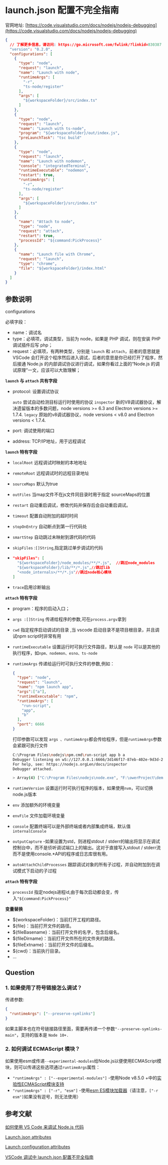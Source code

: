 # launch.json 配置不完全指南

官网地址: [https://code.visualstudio.com/docs/nodejs/nodejs-debugging](https://code.visualstudio.com/docs/nodejs/nodejs-debugging)

``` json
{
  // 了解更多信息，请访问: https://go.microsoft.com/fwlink/?linkid=830387
  "version": "0.2.0",
  "configurations": [
    {
      "type": "node",
      "request": "launch",
      "name": "Launch with node",
      "runtimeArgs": [
        "-r",
        "ts-node/register"
      ],
      "args": [
        "${workspaceFolder}/src/index.ts"
      ]
    },
    {
      "type": "node",
      "request": "launch",
      "name": "Launch with ts-node",
      "program": "${workspaceFolder}/out/index.js",
      "preLaunchTask": "tsc build"
    },
    {
      "type": "node",
      "request": "launch",
      "name": "Launch with nodemon",
      "console": "integratedTerminal",
      "runtimeExecutable": "nodemon",
      "restart": true,
      "runtimeArgs": [
        "-r",
        "ts-node/register"
      ],
      "args": [
        "${workspaceFolder}/src/index.ts"
      ]
    },
    {
      "name": "Attach to node",
      "type": "node",
      "request": "attach",
      "restart": true,
      "processId": "${command:PickProcess}"
    },
    {
      "name": "Launch file with Chrome",
      "request": "launch",
      "type": "chrome",
      "file": "${workspaceFolder}/index.html"
    }
  ]
}
```

## 参数说明

configurations

必填字段：

- name：调试名
- type：必填项，调试类型，当前为 node，如果是 PHP 调试，则在安装 PHP 调试插件后写 php；
- request：必填项，有两种类型，分别是 `launch` 和 `attach`，前者的意思就是 VSCode 会打开这个程序然后进入调试，后者的意思是你已经打开了程序，然后接通 Node.js 的内部调试协议进行调试，如果你看过上面的“Node.js 的调试原理”一文，应该可以大致理解；

**`launch` 与 `attach` 共有字段**

- protocol: 设置调试协议

  `auto` 尝试自动检测目标运行时使用的协议
  `inspector` 新的V8调试器协议，解决遗留版本的多数问题，node versions >= 6.3 and Electron versions >= 1.7.4.
  `legacy` 原始的v8调试器协议，node versions < v8.0 and Electron versions < 1.7.4.

- port: 调试使用的端口
- address: TCP/IP地址，用于远程调试

**`launch` 特有字段**

- `localRoot` 远程调试时映射的本地地址

- `remoteRoot` 远程调试时的远程目录地址

- `sourceMaps`  默认为true

- `outFiles` 当map文件不在js文件同目录时用于指定 sourceMaps的位置

- `restart` 自动重启调试，修改代码并保存后会自动重启调试。

- `timeout` 配置自动附加的超时时间

- `stopOnEntry` 自动断点到第一行代码处

- `smartStep` 自动跳过未映射到源代码的代码

- `skipFiles` :`[]String`,指定跳过单步调试的代码

- ``` json
  "skipFiles": [
    "${workspaceFolder}/node_modules/**/*.js",  //跳过node_modules
    "${workspaceFolder}/lib/**/*.js",//跳过lib
    "<node_internals>/**/*.js"//跳过node核心模块
  ]
  ```

- `trace`启用诊断输出

**`attach` 特有字段**

- program：程序的启动入口；

- `args :[]String` 传递给程序的参数,可在`process.argv`拿到

- `cwd` 指定程序启动调试的目录 ,当 vscode 启动目录不是项目根目录，并且调试npm script时非常有用

- `runtimeExecutable` 设置运行时可执行文件路径，默认是 `node` 可以是其他的执行程序，如`npm、nodemon、esno、ts-node`

- `runtimeArgs` 传递给运行时可执行文件的参数,例如：

  ``` json
  {
    "type": "node",
    "request": "launch",
    "name": "npm launch app",
    "args":["a"],
    "runtimeExecutable": "npm",
    "runtimeArgs": [
      "run-script",
      "app",
      "b"
    ],
    "port": 6666
  }
  ```

  打印参数可以发现 `args 、runtimeArgs`都会传给程序，但是`runtimeArgs`参数会紧跟可执行文件

  ``` bash
  C:\Program Files\nodejs\npm.cmd\run-script app b a
  Debugger listening on wS://127.0.0.1:6666/3d146f17-87eb-402e-9d3d-2c0e415386e1 
  For help, see: https://nodejs.orgLen/docs/inspector 
  Debugger attached.
  
  > Array(4) ["C:\Program Files\nodejs\node.exe", "F:\owerProject\demo\express-app.js","b","a"]
  ```

- `runtimeVersion` 设置运行时可执行程序的版本，如果使用`nvm`，可以切换node.js版本

- `env` 添加额外的环境变量

- `envFile` 文件加载环境变量

- `console` 配置终端可以是外部终端或者内部集成终端，默认值`internalConsole`

- `outputCapture` -如果设置为std，则进程stdout / stderr的输出将显示在调试控制台中，而不是侦听调试端口上的输出。这对于直接写入stdout / stderr流而不是使用console.*API的程序或日志库很有用。

- `autoAttachChildProcesses` 跟踪调试对象的所有子过程，并自动附加到在调试模式下启动的子过程

**`attach` 特有字段**

- `processId` 指定nodejs进程id,由于每次启动都会变，传入`"${command:PickProcess}"`

**变量替换**

- ${workspaceFolder}：当前打开工程的路径。
- ${file}：当前打开文件的路径。
- ${fileBasename}：当前打开文件的名字，包含后缀名。
- ${fileDirname}：当前打开文件所在的文件夹的路径。
- ${fileExtname}：当前打开文件的后缀名。
- ${cwd}：当前执行目录。
- ...

## Question

### 1. 如果使用了符号链接怎么调试？

传递参数:

```json
{
  "runtimeArgs": ["--preserve-symlinks"]
}
```

如果主脚本也在符号链接路径里面，需要再传递一个参数`"--preserve-symlinks-main"`，支持的版本是 `Node 10+.`

### 2. 如何调试 ECMAScript 模块？

如果使用esm或传递`--experimental-modules`给Node.js以便使用ECMAScript模块，则可以传递这些选项通过`runtimeArgs`属性：

- `"runtimeArgs" : ["--experimental-modules"]`  -使用Node v8.5.0 +中的[实验性ECMAScript模块支持](https://links.jianshu.com/go?to=https%3A%2F%2Fnodejs.org%2Fapi%2Fesm.html)
- `"runtimeArgs" : ["-r", "esm"]` -使用[esm ES模块加载器](https://links.jianshu.com/go?to=https%3A%2F%2Fgithub.com%2Fstandard-things%2Fesm)（请注意，`["-r esm"]`如果没有逗号，则无法使用）

## 参考文献

[如何使用 VS Code 来调试 Node.js 代码](https://wizardforcel.gitbooks.io/node-in-debugging/content/4.3.html)

[Launch.json attributes](https://code.visualstudio.com/docs/editor/debugging#_launchjson-attributes)

[Launch configuration attributes](https://code.visualstudio.com/docs/nodejs/nodejs-debugging#_launch-configuration-attributes)

[VSCode 调试中 launch.json 配置不完全指南](https://www.barretlee.com/blog/2019/03/18/debugging-in-vscode-tutorial/)

